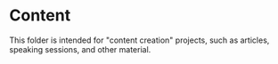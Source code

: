 # Content

This folder is intended for "content creation" projects, such as articles, speaking sessions, and other material.
